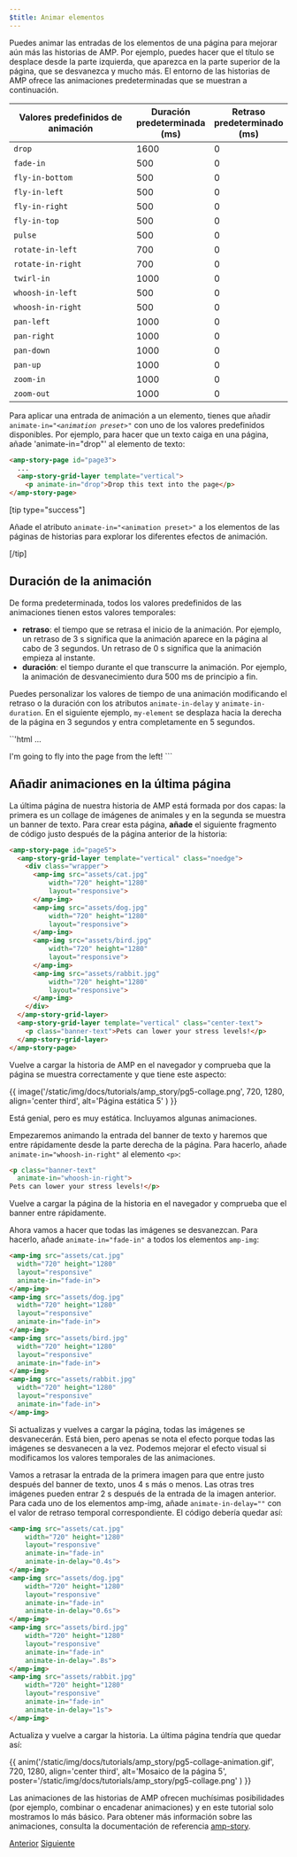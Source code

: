 ```yaml
---
$title: Animar elementos
---
```


Puedes animar las entradas de los elementos de una página para mejorar aún más las historias de AMP. Por ejemplo, puedes hacer que el título se desplace desde la parte izquierda, que aparezca en la parte superior de la página, que se desvanezca y mucho más.  El entorno de las historias de AMP ofrece las animaciones predeterminadas que se muestran a continuación.

<table>
<thead>
<tr>
  <th width="50%">Valores predefinidos de animación</th>
  <th width="25%">Duración predeterminada (ms)</th>
  <th width="25%">Retraso predeterminado (ms)</th>
</tr>
</thead>
<tbody>
<tr>
  <td><code>drop</code></td>
  <td>1600</td>
  <td>0</td>
</tr>
<tr>
  <td><code>fade-in</code></td>
  <td>500</td>
  <td>0</td>
</tr>
<tr>
  <td><code>fly-in-bottom</code></td>
  <td>500</td>
  <td>0</td>
</tr>
<tr>
  <td><code>fly-in-left</code></td>
  <td>500</td>
  <td>0</td>
</tr>
<tr>
  <td><code>fly-in-right</code></td>
  <td>500</td>
  <td>0</td>
</tr>
<tr>
  <td><code>fly-in-top</code></td>
  <td>500</td>
  <td>0</td>
</tr>
<tr>
  <td><code>pulse</code></td>
  <td>500</td>
  <td>0</td>
</tr>
<tr>
  <td><code>rotate-in-left</code></td>
  <td>700</td>
  <td>0</td>
</tr>
<tr>
  <td><code>rotate-in-right</code></td>
  <td>700</td>
  <td>0</td>
</tr>
<tr>
  <td><code>twirl-in</code></td>
  <td>1000</td>
  <td>0</td>
</tr>
<tr>
  <td><code>whoosh-in-left</code></td>
  <td>500</td>
  <td>0</td>
</tr>
<tr>
  <td><code>whoosh-in-right</code></td>
  <td>500</td>
  <td>0</td>
</tr>
<tr>
  <td><code>pan-left</code></td>
  <td>1000</td>
  <td>0</td>
</tr>
<tr>
  <td><code>pan-right</code></td>
  <td>1000</td>
  <td>0</td>
</tr>
<tr>
  <td><code>pan-down</code></td>
  <td>1000</td>
  <td>0</td>
</tr>
<tr>
  <td><code>pan-up</code></td>
  <td>1000</td>
  <td>0</td>
</tr>
<tr>
  <td><code>zoom-in</code></td>
  <td>1000</td>
  <td>0</td>
</tr>
<tr>
  <td><code>zoom-out</code></td>
  <td>1000</td>
  <td>0</td>
</tr>
</tbody>
</table>

Para aplicar una entrada de animación a un elemento, tienes que añadir <code>animate-in="<em>&lt;animation preset></em>"</code> con uno de los valores predefinidos disponibles.  Por ejemplo, para hacer que un texto caiga en una página, añade 'animate-in="drop"' al elemento de texto:

```html
<amp-story-page id="page3">
  ...
  <amp-story-grid-layer template="vertical">
    <p animate-in="drop">Drop this text into the page</p>
</amp-story-page>
```

[tip type="success"]

Añade el atributo `animate-in="<animation preset>"` a los elementos de las páginas de historias para explorar los diferentes efectos de animación.

[/tip]

## Duración de la animación

De forma predeterminada, todos los valores predefinidos de las animaciones tienen estos valores temporales:

* **retraso**: el tiempo que se retrasa el inicio de la animación.  Por ejemplo, un retraso de 3 s significa que la animación aparece en la página al cabo de 3 segundos. Un retraso de 0 s significa que la animación empieza al instante.
* **duración**: el tiempo durante el que transcurre la animación.  Por ejemplo, la animación de desvanecimiento dura 500 ms de principio a fin.

Puedes personalizar los valores de tiempo de una animación modificando el retraso o la duración con los atributos `animate-in-delay` y `animate-in-duration`. En el siguiente ejemplo, `my-element` se desplaza hacia la derecha de la página en 3 segundos y entra completamente en 5 segundos.

``'html
<amp-story-page id="my-page">
  ...
  <p class="my-element"
      animate-in="fly-in-left"
      animate-in-delay="0.3s"
      animate-in-duration="0.5s">
   I'm going to fly into the page from the left!
  </div>
</amp-story-page>
```

## Añadir animaciones en la última página

La última página de nuestra historia de AMP está formada por dos capas: la primera es un collage de imágenes de animales y en la segunda se muestra un banner de texto.  Para crear esta página, **añade** el siguiente fragmento de código justo después de la página anterior de la historia:

```html
<amp-story-page id="page5">
  <amp-story-grid-layer template="vertical" class="noedge">
    <div class="wrapper">
      <amp-img src="assets/cat.jpg"
          width="720" height="1280"
          layout="responsive">
      </amp-img>
      <amp-img src="assets/dog.jpg"
          width="720" height="1280"
          layout="responsive">
      </amp-img>
      <amp-img src="assets/bird.jpg"
          width="720" height="1280"
          layout="responsive">
      </amp-img>
      <amp-img src="assets/rabbit.jpg"
          width="720" height="1280"
          layout="responsive">
      </amp-img>
    </div>
  </amp-story-grid-layer>
  <amp-story-grid-layer template="vertical" class="center-text">
    <p class="banner-text">Pets can lower your stress levels!</p>
  </amp-story-grid-layer>
</amp-story-page>
```
Vuelve a cargar la historia de AMP en el navegador y comprueba que la página se muestra correctamente y que tiene este aspecto:

{{ image('/static/img/docs/tutorials/amp_story/pg5-collage.png', 720, 1280, align='center third', alt='Página estática 5' ) }}

Está genial, pero es muy estática. Incluyamos algunas animaciones.

Empezaremos animando la entrada del banner de texto y haremos que entre rápidamente desde la parte derecha de la página. Para hacerlo, añade `animate-in="whoosh-in-right"` al elemento `<p>`:

```html hl_lines="2"
<p class="banner-text"
  animate-in="whoosh-in-right">
Pets can lower your stress levels!</p>
```

Vuelve a cargar la página de la historia en el navegador y comprueba que el banner entre rápidamente. 

Ahora vamos a hacer que todas las imágenes se desvanezcan. Para hacerlo, añade `animate-in="fade-in"` a todos los elementos `amp-img`:

```html hl_lines="4 9 14 19"
<amp-img src="assets/cat.jpg"
  width="720" height="1280"
  layout="responsive"
  animate-in="fade-in">
</amp-img>
<amp-img src="assets/dog.jpg"
  width="720" height="1280"
  layout="responsive"
  animate-in="fade-in">
</amp-img>
<amp-img src="assets/bird.jpg"
  width="720" height="1280"
  layout="responsive"
  animate-in="fade-in">
</amp-img>
<amp-img src="assets/rabbit.jpg"
  width="720" height="1280"
  layout="responsive"
  animate-in="fade-in">
</amp-img>
```


Si actualizas y vuelves a cargar la página, todas las imágenes se desvanecerán.  Está bien, pero apenas se nota el efecto porque todas las imágenes se desvanecen a la vez. Podemos mejorar el efecto visual si modificamos los valores temporales de las animaciones.

Vamos a retrasar la entrada de la primera imagen para que entre justo después del banner de texto, unos 4 s más o menos. Las otras tres imágenes pueden entrar 2 s después de la entrada de la imagen anterior. Para cada uno de los elementos amp-img, añade `animate-in-delay=""` con el valor de retraso temporal correspondiente. El código debería quedar así:

```html hl_lines="5 11 17 23"
<amp-img src="assets/cat.jpg"
    width="720" height="1280"
    layout="responsive"
    animate-in="fade-in" 
    animate-in-delay="0.4s">
</amp-img>
<amp-img src="assets/dog.jpg"
    width="720" height="1280"
    layout="responsive"
    animate-in="fade-in" 
    animate-in-delay="0.6s">
</amp-img>
<amp-img src="assets/bird.jpg"
    width="720" height="1280"
    layout="responsive"
    animate-in="fade-in"
    animate-in-delay=".8s">
</amp-img>
<amp-img src="assets/rabbit.jpg"
    width="720" height="1280"
    layout="responsive"
    animate-in="fade-in"
    animate-in-delay="1s">
</amp-img>

```

Actualiza y vuelve a cargar la historia.  La última página tendría que quedar así:

{{ anim('/static/img/docs/tutorials/amp_story/pg5-collage-animation.gif', 720, 1280, align='center third', alt='Mosaico de la página 5', poster='/static/img/docs/tutorials/amp_story/pg5-collage.png' ) }}

Las animaciones de las historias de AMP ofrecen muchísimas posibilidades (por ejemplo, combinar o encadenar animaciones) y en este tutorial solo mostramos lo más básico. Para obtener más información sobre las animaciones, consulta la documentación de referencia [amp-story](/es/docs/reference/components/amp-story.html#animations).


<div class="prev-next-buttons">
  <a class="button prev-button" href="{{g.doc('/content/amp-dev/documentation/guides-and-tutorials/start/visual_story/add_more_pages.md', locale=doc.locale).url.path}}"><span class="arrow-prev">Anterior</span></a>
  <a class="button next-button" href="{{g.doc('/content/amp-dev/documentation/guides-and-tutorials/start/visual_story/create_bookend.html', locale=doc.locale).url.path}}"><span class="arrow-next">Siguiente</span></a>
</div>
 
